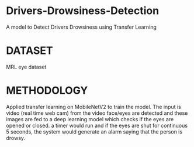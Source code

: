 # Drivers-Drowsiness-Detection
A model to Detect Drivers Drowsiness using Transfer Learning
# DATASET
MRL eye dataset 
# METHODOLOGY
Applied transfer learning on MobileNetV2 to train the model. The input is video (real time web cam) from the video face/eyes are detected and these images are fed to a deep learning model which checks if the eyes are opened or closed. a timer would run and if the eyes are shut for continuous 5 seconds, the system would generate an alarm saying that the person is drowsy.
